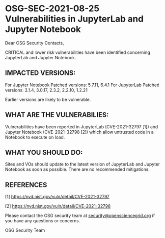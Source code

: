 # OSG-SEC-2021-08-25 Vulnerabilities in JupyterLab and Jupyter Notebook

Dear OSG Security Contacts,

CRITICAL and lower risk vulnerabilities have been identified concerning JupyterLab and Jupyter Notebook.

## IMPACTED VERSIONS:

For Jupyter Notebook
Patched versions: 5.7.11, 6.4.1
For JupyterLab
Patched versions: 3.1.4, 3.0.17, 2.3.2, 2.2.10, 1.2.21
 
Earlier versions are likely to be vulnerable.

## WHAT ARE THE VULNERABILIES:

Vulnerabilities have been reported in JupyterLab (CVE-2021-32797 [1]) and Jupyter Notebook (CVE-2021-32798 [2]) which allow untrusted code in a Notebook to execute on load.

## WHAT YOU SHOULD DO:

Sites and VOs should update to the latest version of JupyterLab and Jupyter Notebook as soon as possible. There are no recommended mitigations.

## REFERENCES

[1] https://nvd.nist.gov/vuln/detail/CVE-2021-32797

[2] https://nvd.nist.gov/vuln/detail/CVE-2021-32798

Please contact the OSG security team at security@opensciencegrid.org if you have any questions or concerns.

OSG Security Team
